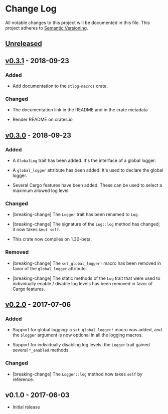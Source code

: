 # Change Log

All notable changes to this project will be documented in this file.
This project adheres to [Semantic Versioning](http://semver.org/).

## [Unreleased]

## [v0.3.1] - 2018-09-23

### Added

- Add documentation to the `stlog-macros` crate.

### Changed

- The documentation link in the README and in the crate metadata

- Render README on crates.io

## [v0.3.0] - 2018-09-23

### Added

- A `GlobalLog` trait has been added. It's the interface of a global logger.

- A `global_logger` attribute has been added. It's used to declare the global
  logger.

- Several Cargo features have been added. These can be used to select a
  maximum allowed log level.

### Changed

- [breaking-change] The `Logger` trait has been renamed to `Log`.

- [breaking-change] The signature of the `Log::log` method has changed; it now
  takes `&mut self`.

- This crate now compiles on 1.30-beta.

### Removed

- [breaking-change] The `set_global_logger!` macro has been removed in favor of
  the `global_logger` attribute.

- [breaking-change] The static methods of the `Log` trait that were used to
  individually enable / disable log levels has been removed in favor of Cargo
  features.

## [v0.2.0] - 2017-07-06

### Added

- Support for global logging: a `set_global_logger!` macro was added, and the
  `$logger` argument is now optional in all the logging macros.

- Support for individually disabling log levels: the `Logger` trait gained
  several `*_enabled` methods.

### Changed

- [breaking-change] The `Logger::log` method now takes `self` by reference.

## v0.1.0 - 2017-06-03

- Initial release

[Unreleased]: https://github.com/japaric/stlog/compare/v0.3.1...HEAD
[v0.3.1]: https://github.com/japaric/stlog/compare/v0.3.0...v0.3.1
[v0.3.0]: https://github.com/japaric/stlog/compare/v0.2.0...v0.3.0
[v0.2.0]: https://github.com/japaric/stlog/compare/v0.1.0...v0.2.0
